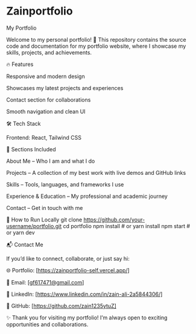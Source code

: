 # Zainportfolio
My Portfolio

Welcome to my personal portfolio! 🚀
This repository contains the source code and documentation for my portfolio website, where I showcase my skills, projects, and achievements.

🔥 Features

Responsive and modern design

Showcases my latest projects and experiences

Contact section for collaborations

Smooth navigation and clean UI

🛠️ Tech Stack

Frontend: React, Tailwind CSS

📂 Sections Included

About Me – Who I am and what I do

Projects – A collection of my best work with live demos and GitHub links

Skills – Tools, languages, and frameworks I use

Experience & Education – My professional and academic journey

Contact – Get in touch with me

🚀 How to Run Locally
git clone https://github.com/your-username/portfolio.git
cd portfolio
npm install   # or yarn install
npm start     # or yarn dev

📬 Contact Me

If you’d like to connect, collaborate, or just say hi:

🌐 Portfolio: [https://zainportfolio-self.vercel.app/]

📧 Email: [gf617471@gmail.com]

💼 LinkedIn: [https://www.linkedin.com/in/zain-ali-2a5844306/]

🐙 GitHub: [https://github.com/zain1235ytuZ]

✨ Thank you for visiting my portfolio! I’m always open to exciting opportunities and collaborations.
